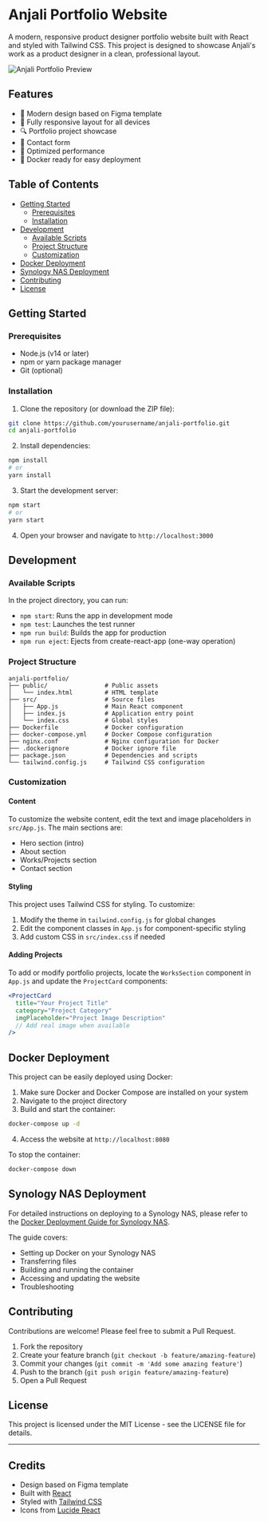 # Anjali Portfolio Website

A modern, responsive product designer portfolio website built with React and styled with Tailwind CSS. This project is designed to showcase Anjali's work as a product designer in a clean, professional layout.

![Anjali Portfolio Preview](https://via.placeholder.com/800x400?text=Anjali+Portfolio+Preview)

## Features

- 🎨 Modern design based on Figma template
- 📱 Fully responsive layout for all devices
- 🔍 Portfolio project showcase
- 📝 Contact form
- 🚀 Optimized performance
- 🐳 Docker ready for easy deployment

## Table of Contents

- [Getting Started](#getting-started)
  - [Prerequisites](#prerequisites)
  - [Installation](#installation)
- [Development](#development)
  - [Available Scripts](#available-scripts)
  - [Project Structure](#project-structure)
  - [Customization](#customization)
- [Docker Deployment](#docker-deployment)
- [Synology NAS Deployment](#synology-nas-deployment)
- [Contributing](#contributing)
- [License](#license)

## Getting Started

### Prerequisites

- Node.js (v14 or later)
- npm or yarn package manager
- Git (optional)

### Installation

1. Clone the repository (or download the ZIP file):

```bash
git clone https://github.com/yourusername/anjali-portfolio.git
cd anjali-portfolio
```

2. Install dependencies:

```bash
npm install
# or
yarn install
```

3. Start the development server:

```bash
npm start
# or
yarn start
```

4. Open your browser and navigate to `http://localhost:3000`

## Development

### Available Scripts

In the project directory, you can run:

- `npm start`: Runs the app in development mode
- `npm test`: Launches the test runner
- `npm run build`: Builds the app for production
- `npm run eject`: Ejects from create-react-app (one-way operation)

### Project Structure

```
anjali-portfolio/
├── public/                # Public assets
│   └── index.html         # HTML template
├── src/                   # Source files
│   ├── App.js             # Main React component
│   ├── index.js           # Application entry point
│   └── index.css          # Global styles
├── Dockerfile             # Docker configuration
├── docker-compose.yml     # Docker Compose configuration
├── nginx.conf             # Nginx configuration for Docker
├── .dockerignore          # Docker ignore file
├── package.json           # Dependencies and scripts
└── tailwind.config.js     # Tailwind CSS configuration
```

### Customization

#### Content

To customize the website content, edit the text and image placeholders in `src/App.js`. The main sections are:

- Hero section (intro)
- About section
- Works/Projects section
- Contact section

#### Styling

This project uses Tailwind CSS for styling. To customize:

1. Modify the theme in `tailwind.config.js` for global changes
2. Edit the component classes in `App.js` for component-specific styling
3. Add custom CSS in `src/index.css` if needed

#### Adding Projects

To add or modify portfolio projects, locate the `WorksSection` component in `App.js` and update the `ProjectCard` components:

```jsx
<ProjectCard 
  title="Your Project Title" 
  category="Project Category" 
  imgPlaceholder="Project Image Description"
  // Add real image when available
/>
```

## Docker Deployment

This project can be easily deployed using Docker:

1. Make sure Docker and Docker Compose are installed on your system
2. Navigate to the project directory
3. Build and start the container:

```bash
docker-compose up -d
```

4. Access the website at `http://localhost:8080`

To stop the container:

```bash
docker-compose down
```

## Synology NAS Deployment

For detailed instructions on deploying to a Synology NAS, please refer to the [Docker Deployment Guide for Synology NAS](synology-docker-guide.md).

The guide covers:
- Setting up Docker on your Synology NAS
- Transferring files
- Building and running the container
- Accessing and updating the website
- Troubleshooting

## Contributing

Contributions are welcome! Please feel free to submit a Pull Request.

1. Fork the repository
2. Create your feature branch (`git checkout -b feature/amazing-feature`)
3. Commit your changes (`git commit -m 'Add some amazing feature'`)
4. Push to the branch (`git push origin feature/amazing-feature`)
5. Open a Pull Request

## License

This project is licensed under the MIT License - see the LICENSE file for details.

---

## Credits

- Design based on Figma template
- Built with [React](https://reactjs.org/)
- Styled with [Tailwind CSS](https://tailwindcss.com/)
- Icons from [Lucide React](https://lucide.dev/)
